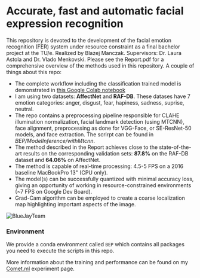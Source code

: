 # Accurate, fast and automatic facial expression recognition

This repository is devoted to the development of the facial emotion recognition (FER) system under resource constraint as a final bachelor project at the TU/e. Realized by Blazej Manczak. Supervisors: Dr. Laura Astola and Dr. Vlado Menkovski. Please see the Report.pdf for a comprehensive overview of the methods used in this repository. A couple of things about this repo:

- The complete workflow including the classification trained model is demonstrated in [this Google Colab notebook](https://colab.research.google.com/drive/1jh6illI4-wjseJVHWzCQpZpkVEmwPt8t?usp=sharing)
- I am using two datasets: **AffectNet** and **RAF-DB**. These datases have 7 emotion categories: anger, disgust, fear, hapiness, sadness, suprise, neutral. 
- The repo contains a preprocessing pipeline responsible for CLAHE illumination normalization, facial landmark detection (using MTCNN), face alignment, preprocessing as done for VGG-Face, or SE-ResNet-50 models, and face extraction. The scrirpt can be found in *BEP/ModelInference/withMtcnn*.
- The method described in the Report achieves close to the state-of-the-art results on the corresponding validation sets: **87.8%** on the RAF-DB dataset and **64.06%** on AffectNet.
- The method is capable of real-time processing: 4.5-5 FPS on a 2016 baseline MacBookPro 13" (CPU only).
- The model(s) can be successfully quantized with minimal accuracy loss, giving an opportunity of working in resource-constrained environments (~7 FPS on Google Dev Board).
- Grad-Cam algorithm can be employed to create a coarse localization map highlighting important aspects of the image.

![BlueJayTeam](https://user-images.githubusercontent.com/20094977/84246217-90759580-ab06-11ea-9f9f-61a51e0567f5.jpg)


### Environment

We provide a conda environment called ``BEP`` which contains all packages you need to execute the scripts in this repo.  

More information about the training and performance can be found on my [Comet.ml](https://www.comet.ml/blazejmanczak/bachelor-end-project/view/new) experiment page.
